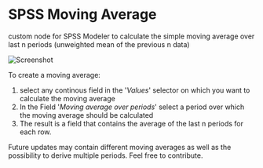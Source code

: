# SPSS Moving Average
custom node for SPSS Modeler to calculate the simple moving average over last n periods (unweighted mean of the previous n data)

![Screenshot](https://raw.githubusercontent.com/jonnyenglish/SPSSmovingAverage/master/Screenshot.png)

To create a moving average:
  1. select any continous field in the '*Values*' selector on which you want to calculate the moving average 
  2. In the Field '*Moving average over periods*' select a period over which the moving average should be calculated
  3. The result is a field that contains the average of the last n periods for each row.

Future updates may contain different moving averages as well as the possibility to derive multiple periods. Feel free to contribute.
